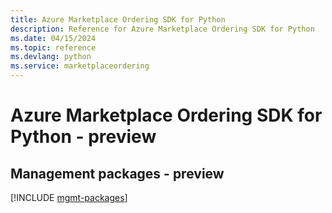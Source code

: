 ```yaml
---
title: Azure Marketplace Ordering SDK for Python
description: Reference for Azure Marketplace Ordering SDK for Python
ms.date: 04/15/2024
ms.topic: reference
ms.devlang: python
ms.service: marketplaceordering
---
```

# Azure Marketplace Ordering SDK for Python - preview

## Management packages - preview
[!INCLUDE [mgmt-packages](marketplace-ordering-mgmt-index.md)]